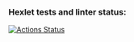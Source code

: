 ### Hexlet tests and linter status:
[![Actions Status](https://github.com/GreennPingvin/backend-project-lvl1/workflows/hexlet-check/badge.svg)](https://github.com/GreennPingvin/backend-project-lvl1/actions)